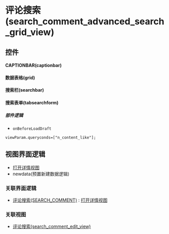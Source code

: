 # 评论搜索(search_comment_advanced_search_grid_view)  <!-- {docsify-ignore-all} -->



## 控件
#### CAPTIONBAR(captionbar)
#### 数据表格(grid)
#### 搜索栏(searchbar)
#### 搜索表单(tabsearchform)

##### 部件逻辑
* `onBeforeLoadDraft`
```
viewParam.queryconds=["n_content_like"];
```

## 视图界面逻辑
  * [打开详情视图](module/Base/search_comment/uilogic/open_main_view)
  * newdata(预置新建数据逻辑)


### 关联界面逻辑
  * [评论搜索(SEARCH_COMMENT)](module/Base/search_comment) : [打开详情视图](module/Base/search_comment/uilogic/open_main_view)

### 关联视图
  * [评论搜索(search_comment_edit_view)](app/view/search_comment_edit_view)

<script>
 const { createApp } = Vue
  createApp({
    data() {
      return {

      }
    }
  }).use(ElementPlus).mount('#app')
</script>